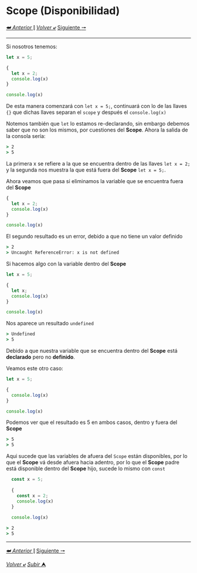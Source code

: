# Scope (Disponibilidad)

[**&#11176;** *Anterior* &#11007;](/JavaScript/TeoriaJS/003.3_booleanos.md "")
[*Volver* **&ldca;**](/JavaScriptJuniorDa/README.md "") 
[Siguiente **&#129042;**](/JavaScript/TeoriaJS/005_operadoresLogicos.md "")

---

Si nosotros tenemos:

```js
let x = 5;

{
  let x = 2;
  console.log(x)
}

console.log(x)
```
De esta manera comenzará con `let x = 5;`, continuará con lo de las llaves `{}` que dichas llaves separan el `scope` y después el `console.log(x)`

Notemos también que `let` lo estamos re-declarando, sin embargo debemos saber que no son los mismos, por cuestiones del **Scope**. Ahora la salida de la consola sería:

```cmd
> 2
> 5
```

La primera x se refiere a la que se encuentra dentro de las llaves `let x = 2;` y la segunda nos muestra la que está fuera del **Scope** `let x = 5;`.

Ahora veamos que pasa si eliminamos la variable que se encuentra fuera del **Scope**

```js
{
  let x = 2;
  console.log(x)
}

console.log(x)
```
El segundo resultado es un error, debido a que no tiene un valor definido

```cmd
> 2
> Uncaught ReferenceError: x is not defined
```
Si hacemos algo con la variable dentro del **Scope**

```js
let x = 5;

{
  let x;
  console.log(x)
}

console.log(x)
```
Nos aparece un resultado ``undefined``

```cmd
> Undefined
> 5
```
Debido a que nuestra variable que se encuentra dentro del **Scope** está **declarado** pero no **definido**.

Veamos este otro caso:

```js
let x = 5;

{
  console.log(x)
}

console.log(x)
```

Podemos ver que el resultado es 5 en ambos casos, dentro y fuera del **Scope**

```cmd
> 5
> 5
```
Aqui sucede que las variables de afuera del `Scope` están disponibles, por lo que el **Scope** vá desde afuera hacia adentro, por lo que el **Scope** padre está disponible dentro del **Scope** hijo, sucede lo mismo con `const`

```js
  const x = 5;
  
  {
    const x = 2;
    console.log(x)
  }
  
  console.log(x)

```

```cmd
> 2
> 5
```

---

[**&#11176;** *Anterior* &#11007;](/JavaScript/TeoriaJS/003.3_booleanos.md "")
[Siguiente **&#129042;**](/JavaScript/TeoriaJS/005_operadoresLogicos.md "")

[*Volver* **&ldca;**](/JavaScriptJuniorDa/README.md "Regresar a página Principal") 
[*Subir* **&#11165;**](#Scope "Ir al título")